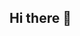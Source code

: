 ## Hi there 👋

<!--
**samuelfindenig/samuelfindenig** is a ✨ _special_ ✨ repository because its `README.md` (this file) appears on your GitHub profile.

# 💫 About Me:
Student at HTL - Bulme Graz 
dyslexic - so don't judge my spellingI like Algorithms

